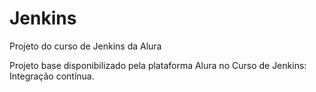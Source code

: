 # Jenkins
Projeto do curso de Jenkins da Alura

Projeto base disponibilizado pela plataforma Alura no Curso de Jenkins: Integração contínua.
